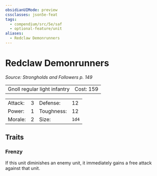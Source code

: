 ```yaml
---
obsidianUIMode: preview
cssclasses: json5e-feat
tags:
  - compendium/src/5e/saf
  - optional-feature/unit
aliases:
  - Redclaw Demonrunners
---
```

# Redclaw Demonrunners
*Source: Strongholds and Followers p. 149*  

|    |    |
|----|----|
| Gnoll regular light infantry | Cost: 159 |

|    |    |    |    |
|----|----|----|----|
| Attack: | 3 | Defense: | 12 |
| Power: | 1 | Toughness: | 12 |
| Morale: | 2 | Size: | `1d4` |

## Traits

### Frenzy

If this unit diminishes an enemy unit, it immediately gains a free attack against that unit.